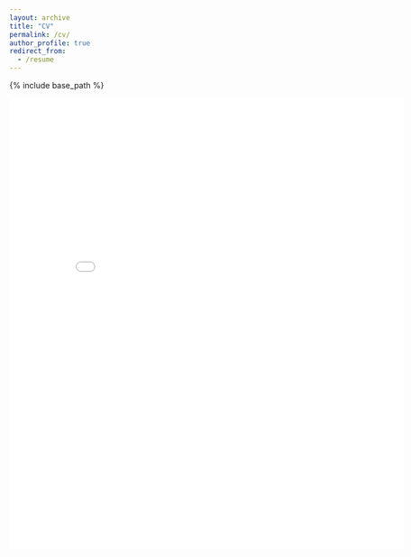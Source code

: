 ```yaml
---
layout: archive
title: "CV"
permalink: /cv/
author_profile: true
redirect_from:
  - /resume
---
```


{% include base_path %}

<embed src="{ {Claire874.github.io} }/files/Tan_Sihan_CV.pdf" width="700" height="800" type='application/pdf'>


